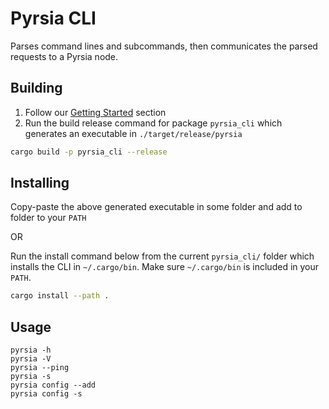 # Pyrsia CLI

Parses command lines and subcommands, then communicates the parsed requests to a Pyrsia node.

## Building

1. Follow our [Getting Started](../readme.md#getting-started) section
2. Run the build release command for package `pyrsia_cli` which generates an executable in `./target/release/pyrsia`

```sh
cargo build -p pyrsia_cli --release
```

## Installing

Copy-paste the above generated executable in some folder and add to folder to your `PATH`

OR

Run the install command below from the current `pyrsia_cli/` folder which installs the CLI in `~/.cargo/bin`. Make sure `~/.cargo/bin` is included in your `PATH`.

```sh
cargo install --path .
```

## Usage

```console
pyrsia -h
pyrsia -V
pyrsia --ping
pyrsia -s
pyrsia config --add
pyrsia config -s
```
